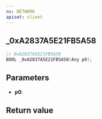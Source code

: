 ```yaml
---
ns: NETWORK
apiset: client
---
```

## _0xA2837A5E21FB5A58

```c
// 0xA2837A5E21FB5A58
BOOL _0xA2837A5E21FB5A58(Any p0);
```


## Parameters
* **p0**:

## Return value

